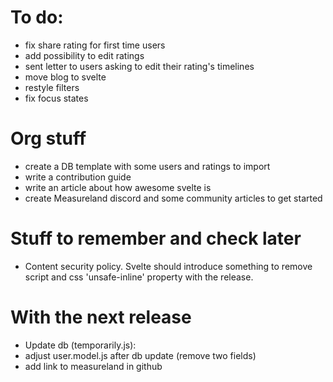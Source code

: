 # To do:

- fix share rating for first time users
- add possibility to edit ratings
- sent letter to users asking to edit their rating's timelines
- move blog to svelte
- restyle filters
- fix focus states

# Org stuff

- create a DB template with some users and ratings to import
- write a contribution guide
- write an article about how awesome svelte is
- create Measureland discord and some community articles to get started

# Stuff to remember and check later

- Content security policy. Svelte should introduce something to remove script and css 'unsafe-inline' property with the release.

# With the next release

- Update db (temporarily.js):
- adjust user.model.js after db update (remove two fields)
- add link to measureland in github
